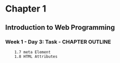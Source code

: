  # Chapter 1
 
 ## Introduction to Web Programming

### Week 1 - Day 3: Task - CHAPTER OUTLINE

        1.7 meta Element
        1.8 HTML Attributes